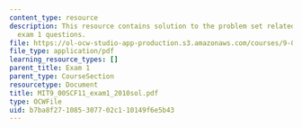 ```yaml
---
content_type: resource
description: This resource contains solution to the problem set related to 2010 practice
  exam 1 questions.
file: https://ol-ocw-studio-app-production.s3.amazonaws.com/courses/9-00sc-introduction-to-psychology-fall-2011/b7ba8f271085307702c110149f6e5b43_MIT9_00SCF11_exam1_2010sol.pdf
file_type: application/pdf
learning_resource_types: []
parent_title: Exam 1
parent_type: CourseSection
resourcetype: Document
title: MIT9_00SCF11_exam1_2010sol.pdf
type: OCWFile
uid: b7ba8f27-1085-3077-02c1-10149f6e5b43
---
```

